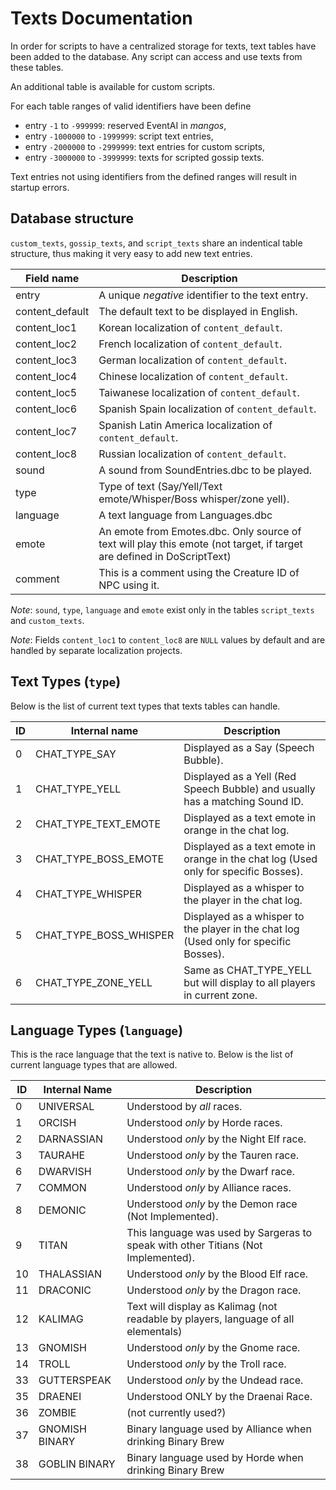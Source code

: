 Texts Documentation
===================
In order for scripts to have a centralized storage for texts, text tables have been
added to the database. Any script can access and use texts from these tables.

An additional table is available for custom scripts.

For each table ranges of valid identifiers have been define

* entry `-1` to `-999999`: reserved EventAI in *mangos*,
* entry `-1000000` to `-1999999`: script text entries,
* entry `-2000000` to `-2999999`: text entries for custom scripts,
* entry `-3000000` to `-3999999`: texts for scripted gossip texts.

Text entries not using identifiers from the defined ranges will result in startup
errors.

Database structure
------------------
`custom_texts`, `gossip_texts`, and `script_texts` share an indentical table
structure, thus making it very easy to add new text entries.

Field name      | Description
--------------- | --------------------------------------------------------------
entry           | A unique *negative* identifier to the text entry.
content_default | The default text to be displayed in English.
content_loc1    | Korean localization of `content_default`.
content_loc2    | French localization of `content_default`.
content_loc3    | German localization of `content_default`.
content_loc4    | Chinese localization of `content_default`.
content_loc5    | Taiwanese localization of `content_default`.
content_loc6    | Spanish Spain localization of `content_default`.
content_loc7    | Spanish Latin America localization of `content_default`.
content_loc8    | Russian localization of `content_default`.
sound           | A sound from SoundEntries.dbc to be played.
type            | Type of text (Say/Yell/Text emote/Whisper/Boss whisper/zone yell).
language        | A text language from Languages.dbc
emote           | An emote from Emotes.dbc. Only source of text will play this emote (not target, if target are defined in DoScriptText)
comment         | This is a comment using the Creature ID of NPC using it.

*Note*: `sound`, `type`, `language` and `emote` exist only in the tables
`script_texts` and `custom_texts`.

*Note*: Fields `content_loc1` to `content_loc8` are `NULL` values by default and
are handled by separate localization projects.

Text Types (`type`)
-------------------
Below is the list of current text types that texts tables can handle.

ID | Internal name          | Description
-- | ---------------------- | ----------------------------------
0  | CHAT_TYPE_SAY          | Displayed as a Say (Speech Bubble).
1  | CHAT_TYPE_YELL         | Displayed as a Yell (Red Speech Bubble) and usually has a matching Sound ID.
2  | CHAT_TYPE_TEXT_EMOTE   | Displayed as a text emote in orange in the chat log.
3  | CHAT_TYPE_BOSS_EMOTE   | Displayed as a text emote in orange in the chat log (Used only for specific Bosses).
4  | CHAT_TYPE_WHISPER      | Displayed as a whisper to the player in the chat log.
5  | CHAT_TYPE_BOSS_WHISPER | Displayed as a whisper to the player in the chat log (Used only for specific Bosses).
6  | CHAT_TYPE_ZONE_YELL    | Same as CHAT_TYPE_YELL but will display to all players in current zone.

Language Types (`language`)
---------------------------
This is the race language that the text is native to. Below is the list of
current language types that are allowed.

ID  | Internal Name | Description
--- | ------------- | --------------------------------------------------------
0   | UNIVERSAL     | Understood by *all* races.
1   | ORCISH        | Understood *only* by Horde races.
2   | DARNASSIAN    | Understood *only* by the Night Elf race.
3   | TAURAHE       | Understood *only* by the Tauren race.
6   | DWARVISH      | Understood *only* by the Dwarf race.
7   | COMMON        | Understood *only* by Alliance races.
8   | DEMONIC       | Understood *only* by the Demon race (Not Implemented).
9   | TITAN         | This language was used by Sargeras to speak with other Titians (Not Implemented).
10  | THALASSIAN    | Understood *only* by the Blood Elf race.
11  | DRACONIC      | Understood *only* by the Dragon race.
12  | KALIMAG       | Text will display as Kalimag (not readable by players, language of all elementals)
13  | GNOMISH       | Understood *only* by the Gnome race.
14  | TROLL         | Understood *only* by the Troll race.
33  | GUTTERSPEAK   | Understood *only* by the Undead race.
35  | DRAENEI       | Understood ONLY by the Draenai Race.
36  | ZOMBIE        | (not currently used?)
37  | GNOMISH BINARY| Binary language used by Alliance when drinking Binary Brew
38  | GOBLIN BINARY | Binary language used by Horde when drinking Binary Brew
